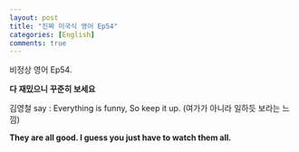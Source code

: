 ```yaml
---
layout: post
title: "진짜 미국식 영어 Ep54"
categories: [English]
comments: true
---
```


비정상 영어 Ep54.

<b>다 재밌으니 꾸준히 보세요</b>

김영철 say : Everything is funny, So keep it up. &#40;여가가 아니라 일하듯 보라는 느낌&#41;

<b>They are all good. I guess you just have to watch them all.</b>
